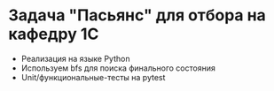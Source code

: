 # Задача "Пасьянс" для отбора на кафедру 1С
* Реализация на языке Python
* Используем bfs для поиска финального состояния
* Unit/функциональные-тесты на pytest